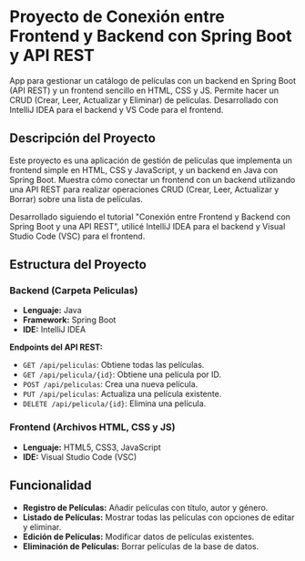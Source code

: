 # Proyecto de Conexión entre Frontend y Backend con Spring Boot y API REST
App para gestionar un catálogo de películas con un backend en Spring Boot (API REST) y un frontend sencillo en HTML, CSS y JS. Permite hacer un CRUD (Crear, Leer, Actualizar y Eliminar) de películas. Desarrollado con IntelliJ IDEA para el backend y VS Code para el frontend.

## Descripción del Proyecto

Este proyecto es una aplicación de gestión de películas que implementa un frontend simple en HTML, CSS y JavaScript, y un backend en Java con Spring Boot. Muestra cómo conectar un frontend con un backend utilizando una API REST para realizar operaciones CRUD (Crear, Leer, Actualizar y Borrar) sobre una lista de películas.

Desarrollado siguiendo el tutorial "Conexión entre Frontend y Backend con Spring Boot y una API REST", utilicé IntelliJ IDEA para el backend y Visual Studio Code (VSC) para el frontend.

## Estructura del Proyecto

### Backend (Carpeta Peliculas)

- **Lenguaje:** Java
- **Framework:** Spring Boot
- **IDE:** IntelliJ IDEA

**Endpoints del API REST:**

- `GET /api/peliculas`: Obtiene todas las películas.
- `GET /api/pelicula/{id}`: Obtiene una película por ID.
- `POST /api/peliculas`: Crea una nueva película.
- `PUT /api/peliculas`: Actualiza una película existente.
- `DELETE /api/pelicula/{id}`: Elimina una película.

### Frontend (Archivos HTML, CSS y JS)

- **Lenguaje:** HTML5, CSS3, JavaScript
- **IDE:** Visual Studio Code (VSC)

## Funcionalidad

- **Registro de Películas:** Añadir películas con título, autor y género.
- **Listado de Películas:** Mostrar todas las películas con opciones de editar y eliminar.
- **Edición de Películas:** Modificar datos de películas existentes.
- **Eliminación de Películas:** Borrar películas de la base de datos.

